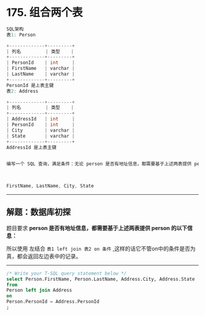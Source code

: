 # 175. 组合两个表

```c++
SQL架构
表1: Person

+-------------+---------+
| 列名         | 类型    |
+-------------+---------+
| PersonId    | int     |
| FirstName   | varchar |
| LastName    | varchar |
+-------------+---------+
PersonId 是上表主键
表2: Address

+-------------+---------+
| 列名         | 类型    |
+-------------+---------+
| AddressId   | int     |
| PersonId    | int     |
| City        | varchar |
| State       | varchar |
+-------------+---------+
AddressId 是上表主键
 

编写一个 SQL 查询，满足条件：无论 person 是否有地址信息，都需要基于上述两表提供 person 的以下信息：

 

FirstName, LastName, City, State
```

---

## 解题：数据库初探

题目要求 **person 是否有地址信息，都需要基于上述两表提供 person 的以下信息：**

所以使用 左结合 `表1 left join 表2 on 条件` ,这样的话它不管on中的条件是否为真，都会返回左边表中的记录。

---

```sql
/* Write your T-SQL query statement below */
select Person.FirstName, Person.LastName, Address.City, Address.State
from 
Person left join Address
on 
Person.PersonId = Address.PersonId
;
```
